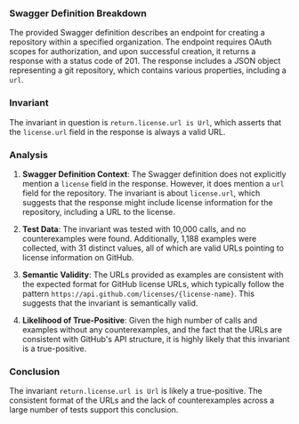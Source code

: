 ### Swagger Definition Breakdown
The provided Swagger definition describes an endpoint for creating a repository within a specified organization. The endpoint requires OAuth scopes for authorization, and upon successful creation, it returns a response with a status code of 201. The response includes a JSON object representing a git repository, which contains various properties, including a `url`.

### Invariant
The invariant in question is `return.license.url is Url`, which asserts that the `license.url` field in the response is always a valid URL.

### Analysis
1. **Swagger Definition Context**: The Swagger definition does not explicitly mention a `license` field in the response. However, it does mention a `url` field for the repository. The invariant is about `license.url`, which suggests that the response might include license information for the repository, including a URL to the license.

2. **Test Data**: The invariant was tested with 10,000 calls, and no counterexamples were found. Additionally, 1,188 examples were collected, with 31 distinct values, all of which are valid URLs pointing to license information on GitHub.

3. **Semantic Validity**: The URLs provided as examples are consistent with the expected format for GitHub license URLs, which typically follow the pattern `https://api.github.com/licenses/{license-name}`. This suggests that the invariant is semantically valid.

4. **Likelihood of True-Positive**: Given the high number of calls and examples without any counterexamples, and the fact that the URLs are consistent with GitHub's API structure, it is highly likely that this invariant is a true-positive.

### Conclusion
The invariant `return.license.url is Url` is likely a true-positive. The consistent format of the URLs and the lack of counterexamples across a large number of tests support this conclusion.

